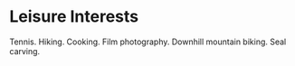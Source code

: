 # Leisure Interests
Tennis. Hiking. Cooking. Film photography. Downhill mountain biking. Seal carving. 
